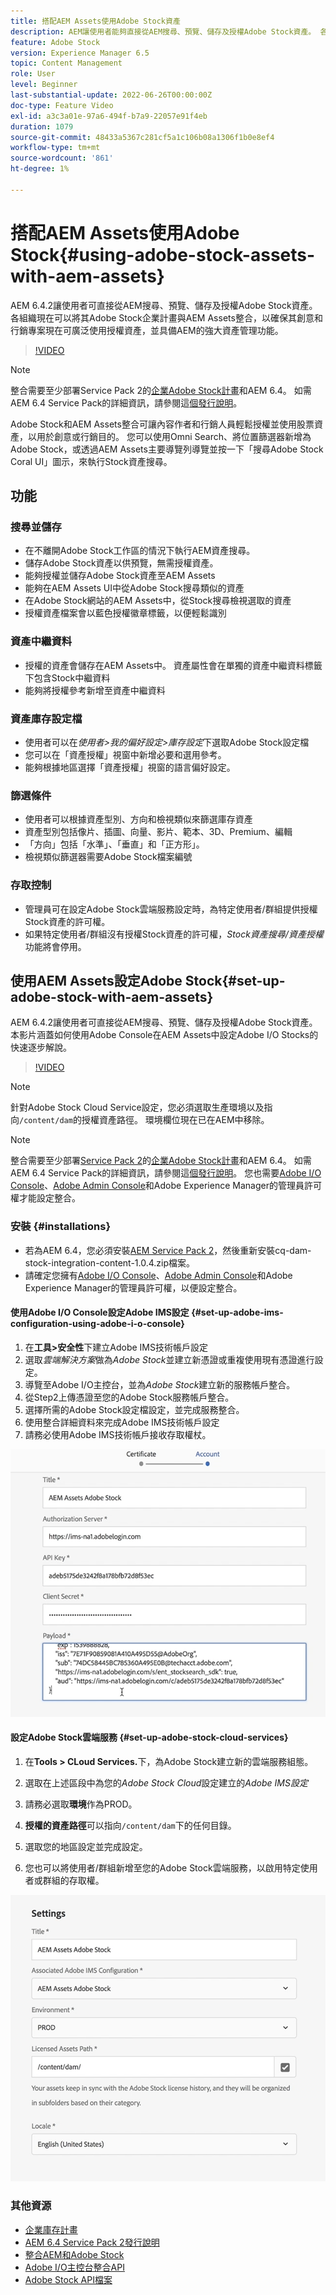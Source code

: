 ```yaml
---
title: 搭配AEM Assets使用Adobe Stock資產
description: AEM讓使用者能夠直接從AEM搜尋、預覽、儲存及授權Adobe Stock資產。 各組織現在可以將其Adobe Stock企業計畫與AEM Assets整合，以確保其創意和行銷專案現在可廣泛使用授權資產，並具備AEM的強大資產管理功能。
feature: Adobe Stock
version: Experience Manager 6.5
topic: Content Management
role: User
level: Beginner
last-substantial-update: 2022-06-26T00:00:00Z
doc-type: Feature Video
exl-id: a3c3a01e-97a6-494f-b7a9-22057e91f4eb
duration: 1079
source-git-commit: 48433a5367c281cf5a1c106b08a1306f1b0e8ef4
workflow-type: tm+mt
source-wordcount: '861'
ht-degree: 1%

---
```


# 搭配AEM Assets使用Adobe Stock{#using-adobe-stock-assets-with-aem-assets}

AEM 6.4.2讓使用者可直接從AEM搜尋、預覽、儲存及授權Adobe Stock資產。 各組織現在可以將其Adobe Stock企業計畫與AEM Assets整合，以確保其創意和行銷專案現在可廣泛使用授權資產，並具備AEM的強大資產管理功能。

>[!VIDEO](https://video.tv.adobe.com/v/24678?quality=12&learn=on)

>[!NOTE]
>
>整合需要至少部署Service Pack 2的[企業Adobe Stock計畫](https://landing.adobe.com/en/na/products/creative-cloud/ctir-4625-stock-for-enterprise/index.html)和AEM 6.4。 如需AEM 6.4 Service Pack的詳細資訊，請參閱這[個發行說明](https://helpx.adobe.com/tw/experience-manager/6-4/release-notes/sp-release-notes.html)。

Adobe Stock和AEM Assets整合可讓內容作者和行銷人員輕鬆授權並使用股票資產，以用於創意或行銷目的。 您可以使用Omni Search、將位置篩選器新增為Adobe Stock，或透過AEM Assets主要導覽列導覽並按一下「搜尋Adobe Stock Coral UI」圖示，來執行Stock資產搜尋。

## 功能

### 搜尋並儲存

* 在不離開Adobe Stock工作區的情況下執行AEM資產搜尋。
* 儲存Adobe Stock資產以供預覽，無需授權資產。
* 能夠授權並儲存Adobe Stock資產至AEM Assets
* 能夠在AEM Assets UI中從Adobe Stock搜尋類似的資產
* 在Adobe Stock網站的AEM Assets中，從Stock搜尋檢視選取的資產
* 授權資產檔案會以藍色授權徽章標籤，以便輕鬆識別

### 資產中繼資料

* 授權的資產會儲存在AEM Assets中。 資產屬性會在單獨的資產中繼資料標籤下包含Stock中繼資料
* 能夠將授權參考新增至資產中繼資料

### 資產庫存設定檔

* 使用者可以在&#x200B;*使用者>我的偏好設定>庫存設定*&#x200B;下選取Adobe Stock設定檔
* 您可以在「資產授權」視窗中新增必要和選用參考。
* 能夠根據地區選擇「資產授權」視窗的語言偏好設定。

### 篩選條件

* 使用者可以根據資產型別、方向和檢視類似來篩選庫存資產
* 資產型別包括像片、插圖、向量、影片、範本、3D、Premium、編輯
* 「方向」包括「水準」、「垂直」和「正方形」。
* 檢視類似篩選器需要Adobe Stock檔案編號

### 存取控制

* 管理員可在設定Adobe Stock雲端服務設定時，為特定使用者/群組提供授權Stock資產的許可權。
* 如果特定使用者/群組沒有授權Stock資產的許可權，*Stock資產搜尋/資產授權*&#x200B;功能將會停用。

## 使用AEM Assets設定Adobe Stock{#set-up-adobe-stock-with-aem-assets}

AEM 6.4.2讓使用者可直接從AEM搜尋、預覽、儲存及授權Adobe Stock資產。 本影片涵蓋如何使用Adobe Console在AEM Assets中設定Adobe I/O Stocks的快速逐步解說。

>[!VIDEO](https://video.tv.adobe.com/v/25043?quality=12&learn=on)

>[!NOTE]
>
>針對Adobe Stock Cloud Service設定，您必須選取生產環境以及指向`/content/dam`的授權資產路徑。 環境欄位現在已在AEM中移除。

>[!NOTE]
>
>整合需要至少部署[Service Pack 2](https://experience.adobe.com/#/downloads/content/software-distribution/en/aem.html?fulltext=AEM*+6*+4*+Service*+Pack*&amp;2_group.propertyvalues.property=.%2Fjcr%3Acontent%2Fmetadata%2Fdc%3Aversion&amp;2_group.propertyvalues.operation=equals&amp;2_group.propertyvalues.0_values=target-version%3Aaem%2F6-4&amp;3_group.propertyvalues.property=。%2Fjcr%3Acontent%2Fmetadata%2Fdc%3AsoftwareType&amp;3_group.propertyvalues.operation=equals&amp;3_group.propertyvalues.0_values=software-type%3Aservice-and-cumulative-fix&amp;orderby=%40jcr%3Acontent%2Fmetadata%2Fdc%3Atitle&amp;orderby.sort=asc&amp;layout=list&amp;p.offset=0&amp;p.limit=24)的[企業Adobe Stock計畫](https://landing.adobe.com/en/na/products/creative-cloud/ctir-4625-stock-for-enterprise/index.html)和AEM 6.4。 如需AEM 6.4 Service Pack的詳細資訊，請參閱這[個發行說明](https://helpx.adobe.com/tw/experience-manager/6-4/release-notes/sp-release-notes.html)。 您也需要[Adobe I/O Console](https://console.adobe.io/)、[Adobe Admin Console](https://adminconsole.adobe.com/)和Adobe Experience Manager的管理員許可權才能設定整合。

### 安裝 {#installations}

* 若為AEM 6.4，您必須安裝[AEM Service Pack 2](https://experience.adobe.com/#/downloads/content/software-distribution/en/aem.html?fulltext=AEM*+6*+4*+Service*+Pack*&amp;2_group.propertyvalues.property=.%2Fjcr%3Acontent%2Fmetadata%2Fdc%3Aversion&amp;2_group.propertyvalues.operation=equals&amp;2_group.propertyvalues.0_values=target-version%3Aaem%2F6-4&amp;3_group.propertyvalues.property=。%2Fjcr%3Acontent%2Fmetadata%2Fdc%3AsoftwareType&amp;3_group.propertyvalues.operation=equals&amp;3_group.propertyvalues.0_values=software-type%3Aservice-and-cumulative-fix&amp;orderby=%40jcr%3Acontent%2Fmetadata%2Fdc%3Atitle&amp;orderby.sort=asc&amp;layout=list&amp;p.offset=0&amp;p.limit=24)，然後重新安裝cq-dam-stock-integration-content-1.0.4.zip檔案。
* 請確定您擁有[Adobe I/O Console](https://console.adobe.io/)、[Adobe Admin Console](https://adminconsole.adobe.com/)和Adobe Experience Manager的管理員許可權，以便設定整合。

#### 使用Adobe I/O Console設定Adobe IMS設定 {#set-up-adobe-ims-configuration-using-adobe-i-o-console}

1. 在&#x200B;**工具>安全性**&#x200B;下建立Adobe IMS技術帳戶設定
2. 選取&#x200B;*雲端解決方案*&#x200B;做為&#x200B;*Adobe Stock*&#x200B;並建立新憑證或重複使用現有憑證進行設定。
3. 導覽至Adobe I/O主控台，並為&#x200B;*Adobe Stock*&#x200B;建立新的服務帳戶整合。
4. 從Step2上傳憑證至您的Adobe Stock服務帳戶整合。
5. 選擇所需的Adobe Stock設定檔設定，並完成服務整合。
6. 使用整合詳細資料來完成Adobe IMS技術帳戶設定
7. 請務必使用Adobe IMS技術帳戶接收存取權杖。

![Adobe IMS技術帳戶](assets/screen_shot_2018-10-22at12219pm.png)

#### 設定Adobe Stock雲端服務 {#set-up-adobe-stock-cloud-services}

1. 在&#x200B;**Tools > CLoud Services.**&#x200B;下，為Adobe Stock建立新的雲端服務組態。
2. 選取在上述區段中為您的&#x200B;*Adobe Stock Cloud*&#x200B;設定建立的&#x200B;*Adobe IMS設定*

3. 請務必選取&#x200B;**環境**&#x200B;作為PROD。
4. **授權的資產路徑**&#x200B;可以指向`/content/dam`下的任何目錄。
5. 選取您的地區設定並完成設定。
6. 您也可以將使用者/群組新增至您的Adobe Stock雲端服務，以啟用特定使用者或群組的存取權。

![Adobe Assets Stock設定](assets/screen_shot_2018-10-22at12425pm.png)

### 其他資源

* [企業庫存計畫](https://landing.adobe.com/en/na/products/creative-cloud/ctir-4625-stock-for-enterprise/index.html)
* [AEM 6.4 Service Pack 2發行說明](https://experienceleague.adobe.com/docs/experience-manager-65/release-notes/release-notes.html?lang=zh-Hant)
* [整合AEM和Adobe Stock](https://experienceleague.adobe.com/docs/experience-manager-65/assets/using/aem-assets-adobe-stock.html)
* [Adobe I/O主控台整合API](https://www.adobe.io/apis/cloudplatform/console/authentication/gettingstarted.html)
* [Adobe Stock API檔案](https://www.adobe.io/apis/creativecloud/stock/docs.html)
